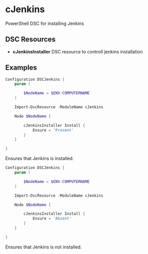 # cJenkins
PowerShell DSC for installing Jenkins


## DSC Resources
* **cJenkinsInstaller** DSC resource to controll jenkins installation


## Examples

```powershell
Configuration DSCJenkins {
    param (

        $NodeName = $ENV:COMPUTERNAME
    )

    Import-DscResource -ModuleName cJenkins

    Node $NodeName {

        cJenkinsInstaller Install {
            Ensure = 'Present'
        }
    }

}
```

Ensures that Jenkins is installed.



```powershell
Configuration DSCJenkins {
    param (

        $NodeName = $ENV:COMPUTERNAME
    )

    Import-DscResource -ModuleName cJenkins

    Node $NodeName {

        cJenkinsInstaller Install {
            Ensure = 'Absent'
        }
    }

}
```

Ensures that Jenkins is not installed.
